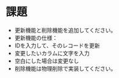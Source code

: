 # 課題

- 更新機能と削除機能を追加してください。
- 更新機能の仕様：
- IDを入力して、そのレコードを更新
- 変更したいカラムに文字を入力
- 空白にした場合は変更なし
- 削除機能は物理削除で実装してください。
